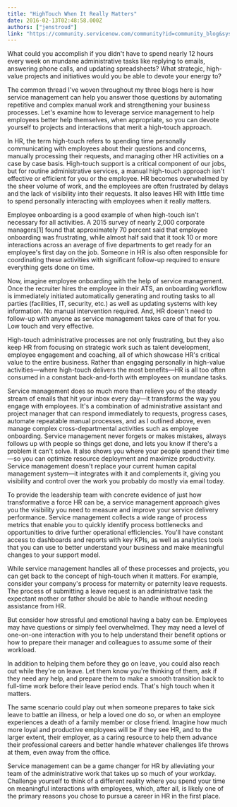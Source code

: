 ```yaml
---
title: "HighTouch When It Really Matters"
date: 2016-02-13T02:48:58.000Z
authors: ["jenstroud"]
link: "https://community.servicenow.com/community?id=community_blog&sys_id=57bc6e25dbd0dbc01dcaf3231f96196e"
---
```

<p>What could you accomplish if you didn't have to spend nearly 12 hours every week on mundane administrative tasks like replying to emails, answering phone calls, and updating spreadsheets? What strategic, high-value projects and initiatives would you be able to devote your energy to?</p><p></p><p>The common thread I've woven throughout my three blogs here is how service management can help you answer those questions by automating repetitive and complex manual work and strengthening your business processes. Let's examine how to leverage service management to help employees better help themselves, when appropriate, so you can devote yourself to projects and interactions that merit a high-touch approach.</p><p></p><p><span>In HR, the term high-touch refers to spending time personally communicating with employees about their questions and concerns, manually processing their requests, and managing other HR activities on a case by case basis. High-touch support is a critical component of our jobs, but for routine administrative services, a manual high-touch approach isn't effective or efficient for you or the employee. HR becomes overwhelmed by the sheer volume of work, and the employees are often frustrated by delays and the lack of visibility into their requests. It also leaves HR with little time to spend personally interacting with employees when it really matters.</span></p><p></p><p><span>Employee onboarding is a good example of when high-touch isn't necessary for all activities. A 2015 survey of nearly 2,000 corporate managers<a name="_ftnref1" title=""></a><span><span><span>[1]</span></span></span> found that approximately 70 percent said that employee onboarding was frustrating, while almost half said that it took 10 or more interactions across an average of five departments to get ready for an employee's first day on the job. Someone in HR is also often responsible for coordinating these activities with significant follow-up required to ensure everything gets done on time.</span></p><p></p><p>Now, imagine employee onboarding with the help of service management. Once the recruiter hires the employee in their ATS, an onboarding workflow is immediately initiated automatically generating and routing tasks to all parties (facilities, IT, security, etc.) as well as updating systems with key information. No manual intervention required. And, HR doesn't need to follow-up with anyone as service management takes care of that for you. Low touch and very effective.</p><p></p><p>High-touch administrative processes are not only frustrating, but they also keep HR from focusing on strategic work such as talent development, employee engagement and coaching, all of which showcase HR's critical value to the entire business. Rather than engaging personally in high-value activities—where high-touch delivers the most benefits—HR is all too often consumed in a constant back-and-forth with employees on mundane tasks.</p><p></p><p>Service management does so much more than relieve you of the steady stream of emails that hit your inbox every day—it transforms the way you engage with employees. It's a combination of administrative assistant and project manager that can respond immediately to requests, progress cases, automate repeatable manual processes, and as I outlined above, even manage complex cross-departmental activities such as employee onboarding. Service management never forgets or makes mistakes, always follows up with people so things get done, and lets you know if there's a problem it can't solve. It also shows you where your people spend their time—so you can optimize resource deployment and maximize productivity. Service management doesn't replace your current human capital management system—it integrates with it and complements it, giving you visibility and control over the work you probably do mostly via email today.</p><p></p><p>To provide the leadership team with concrete evidence of just how transformative a force HR can be, a service management approach gives you the visibility you need to measure and improve your service delivery performance. Service management collects a wide range of process metrics that enable you to quickly identify process bottlenecks and opportunities to drive further operational efficiencies. You'll have constant access to dashboards and reports with key KPIs, as well as analytics tools that you can use to better understand your business and make meaningful changes to your support model.</p><p></p><p>While service management handles all of these processes and projects, you can get back to the concept of high-touch when it matters. For example, consider your company's process for maternity or paternity leave requests. The process of submitting a leave request is an administrative task the expectant mother or father should be able to handle without needing assistance from HR.</p><p></p><p>But consider how stressful and emotional having a baby can be. Employees may have questions or simply feel overwhelmed. They may need a level of one-on-one interaction with you to help understand their benefit options or how to prepare their manager and colleagues to assume some of their workload.</p><p></p><p>In addition to helping them before they go on leave, you could also reach out while they're on leave. Let them know you're thinking of them, ask if they need any help, and prepare them to make a smooth transition back to full-time work before their leave period ends. That's high touch when it matters.</p><p></p><p>The same scenario could play out when someone prepares to take sick leave to battle an illness, or help a loved one do so, or when an employee experiences a death of a family member or close friend. Imagine how much more loyal and productive employees will be if they see HR, and to the larger extent, their employer, as a caring resource to help them advance their professional careers and better handle whatever challenges life throws at them, even away from the office.</p><p></p><p>Service management can be a game changer for HR by alleviating your team of the administrative work that takes up so much of your workday. Challenge yourself to think of a different reality where you spend your time on meaningful interactions with employees, which, after all, is likely one of the primary reasons you chose to pursue a career in HR in the first place.</p>